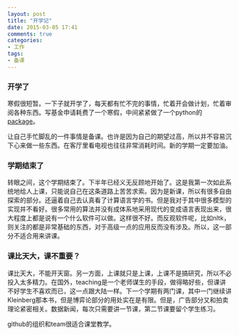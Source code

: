 ```yaml
---
layout: post
title: "开学记"
date: 2015-03-05 17:41
comments: true
categories:
- 工作
tags:
- 备课
---
```


### 开学了
寒假很短暂。一下子就开学了，每天都有忙不完的事情，忙着开会做计划，忙着审阅各种东西。写基金申请耗费了一个寒假，中间紧紧做了一个python的[package](https://pypi.python.org/pypi/scholarNetwork/)。

让自己手忙脚乱的一件事情是备课。也许是因为自己的期望过高，所以并不容易沉下心来做一些东西。在客厅里看电视也往往非常消耗时间。新的学期一定要加油。

### 学期结束了

转眼之间，这个学期结束了。下半年已经义无反顾地开始了。这是我第一次如此系统地给人上课，只能说自己在这条道路上苦苦求索。因为是新课，所以有很多自由探索的部分。还逼着自己去认真看了计算语言学的书。但是我对于其中很多模型的实现并不看好。很多常用的算法并没有成体系地采用现代的变成语言表现出来，很大程度上都是说有一个什么软件可以做。这样很不好。而反观软件呢，比如nltk，则关注的都是非常基础的东西，对于高级一点的应用反而没有涉及。所以，这一部分不适合用来讲课。

### 课比天大，课不重要？
课比天大，不能开天窗。另一方面，上课就只是上课，上课不是搞研究，所以不必投入太多精力。在国外，teaching是一个老师谋生的手段，做得略好些，但课讲不好学生不喜欢而已，这一点跟大陆一样。下一个学期有两门课，其中一门继续讲Kleinberg那本书，但是博弈论部分的用处实在是有限。但是，广告部分又和拍卖理论紧密相关。数据新闻，每次只需要讲一节课，第二节课要留个学生练习。


github的组织和team很适合课堂教学。
